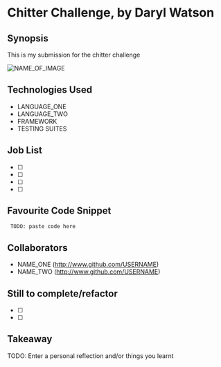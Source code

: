 Chitter Challenge, by Daryl Watson
=======================

## Synopsis

This is my submission for the chitter challenge

![NAME_OF_IMAGE](http://ENTER_URL)

## Technologies Used

- LANGUAGE_ONE
- LANGUAGE_TWO
- FRAMEWORK
- TESTING SUITES

## Job List

- [ ]
- [ ]
- [ ]
- [ ]

## Favourite Code Snippet

~~~
 TODO: paste code here
~~~

## Collaborators

- NAME_ONE (http://www.github.com/USERNAME)
- NAME_TWO (http://www.github.com/USERNAME)

## Still to complete/refactor

- [ ]
- [ ]

## Takeaway

TODO: Enter a personal reflection and/or things you learnt